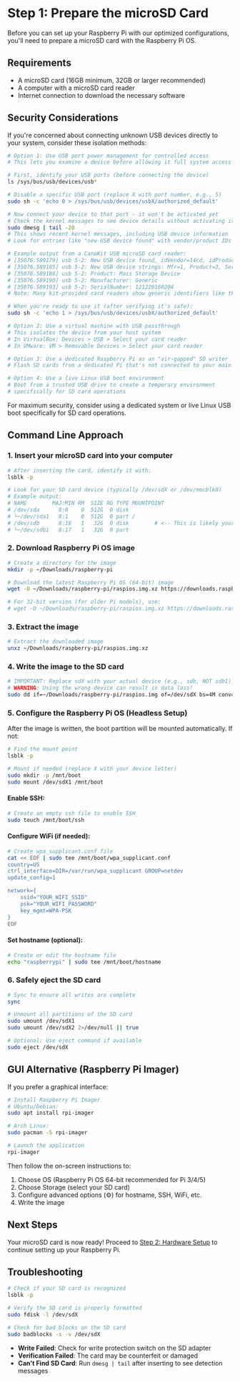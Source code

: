# Step 1: Prepare the microSD Card

Before you can set up your Raspberry Pi with our optimized configurations, you'll need to prepare a microSD card with the Raspberry Pi OS.

## Requirements

- A microSD card (16GB minimum, 32GB or larger recommended)
- A computer with a microSD card reader
- Internet connection to download the necessary software

## Security Considerations

If you're concerned about connecting unknown USB devices directly to your system, consider these isolation methods:

```bash
# Option 1: Use USB port power management for controlled access
# This lets you examine a device before allowing it full system access

# First, identify your USB ports (before connecting the device)
ls /sys/bus/usb/devices/usb*

# Disable a specific USB port (replace X with port number, e.g., 5)
sudo sh -c 'echo 0 > /sys/bus/usb/devices/usbX/authorized_default'

# Now connect your device to that port - it won't be activated yet
# Check the kernel messages to see device details without activating it:
sudo dmesg | tail -20
# This shows recent kernel messages, including USB device information
# Look for entries like "new USB device found" with vendor/product IDs

# Example output from a CanaKit USB microSD card reader:
# [35076.589179] usb 5-2: New USB device found, idVendor=14cd, idProduct=1212, bcdDevice= 1.00
# [35076.589185] usb 5-2: New USB device strings: Mfr=1, Product=3, SerialNumber=2
# [35076.589188] usb 5-2: Product: Mass Storage Device
# [35076.589190] usb 5-2: Manufacturer: Generic
# [35076.589193] usb 5-2: SerialNumber: 121220160204
# Note: Many kit-provided card readers show generic identifiers like this

# When you're ready to use it (after verifying it's safe):
sudo sh -c 'echo 1 > /sys/bus/usb/devices/usbX/authorized_default'

# Option 2: Use a virtual machine with USB passthrough
# This isolates the device from your host system
# In VirtualBox: Devices > USB > Select your card reader
# In VMware: VM > Removable Devices > Select your card reader

# Option 3: Use a dedicated Raspberry Pi as an "air-gapped" SD writer
# Flash SD cards from a dedicated Pi that's not connected to your main system

# Option 4: Use a live Linux USB boot environment
# Boot from a trusted USB drive to create a temporary environment
# specifically for SD card operations
```

For maximum security, consider using a dedicated system or live Linux USB boot specifically for SD card operations.

## Command Line Approach

### 1. Insert your microSD card into your computer

```bash
# After inserting the card, identify it with:
lsblk -p

# Look for your SD card device (typically /dev/sdX or /dev/mmcblk0)
# Example output:
# NAME        MAJ:MIN RM  SIZE RO TYPE MOUNTPOINT
# /dev/sda      8:0    0  512G  0 disk 
# └─/dev/sda1   8:1    0  512G  0 part /
# /dev/sdb      8:16   1   32G  0 disk        # <-- This is likely your SD card
# └─/dev/sdb1   8:17   1   32G  0 part
```

### 2. Download Raspberry Pi OS image

```bash
# Create a directory for the image
mkdir -p ~/Downloads/raspberry-pi

# Download the latest Raspberry Pi OS (64-bit) image
wget -O ~/Downloads/raspberry-pi/raspios.img.xz https://downloads.raspberrypi.org/raspios_arm64/images/raspios_arm64-2023-05-03/2023-05-03-raspios-bullseye-arm64.img.xz

# For 32-bit version (for older Pi models), use:
# wget -O ~/Downloads/raspberry-pi/raspios.img.xz https://downloads.raspberrypi.org/raspios_armhf/images/raspios_armhf-2023-05-03/2023-05-03-raspios-bullseye-armhf.img.xz
```

### 3. Extract the image

```bash
# Extract the downloaded image
unxz ~/Downloads/raspberry-pi/raspios.img.xz
```

### 4. Write the image to the SD card

```bash
# IMPORTANT: Replace sdX with your actual device (e.g., sdb, NOT sdb1)
# WARNING: Using the wrong device can result in data loss!
sudo dd if=~/Downloads/raspberry-pi/raspios.img of=/dev/sdX bs=4M conv=fsync status=progress
```

### 5. Configure the Raspberry Pi OS (Headless Setup)

After the image is written, the boot partition will be mounted automatically. If not:

```bash
# Find the mount point
lsblk -p

# Mount if needed (replace X with your device letter)
sudo mkdir -p /mnt/boot
sudo mount /dev/sdX1 /mnt/boot
```

#### Enable SSH:

```bash
# Create an empty ssh file to enable SSH
sudo touch /mnt/boot/ssh
```

#### Configure WiFi (if needed):

```bash
# Create wpa_supplicant.conf file
cat << EOF | sudo tee /mnt/boot/wpa_supplicant.conf
country=US
ctrl_interface=DIR=/var/run/wpa_supplicant GROUP=netdev
update_config=1

network={
    ssid="YOUR_WIFI_SSID"
    psk="YOUR_WIFI_PASSWORD"
    key_mgmt=WPA-PSK
}
EOF
```

#### Set hostname (optional):

```bash
# Create or edit the hostname file
echo "raspberrypi" | sudo tee /mnt/boot/hostname
```

### 6. Safely eject the SD card

```bash
# Sync to ensure all writes are complete
sync

# Unmount all partitions of the SD card
sudo umount /dev/sdX1
sudo umount /dev/sdX2 2>/dev/null || true

# Optional: Use eject command if available
sudo eject /dev/sdX
```

## GUI Alternative (Raspberry Pi Imager)

If you prefer a graphical interface:

```bash
# Install Raspberry Pi Imager
# Ubuntu/Debian:
sudo apt install rpi-imager

# Arch Linux:
sudo pacman -S rpi-imager

# Launch the application
rpi-imager
```

Then follow the on-screen instructions to:
1. Choose OS (Raspberry Pi OS 64-bit recommended for Pi 3/4/5)
2. Choose Storage (select your SD card)
3. Configure advanced options (⚙️) for hostname, SSH, WiFi, etc.
4. Write the image

## Next Steps

Your microSD card is now ready! Proceed to [Step 2: Hardware Setup](02-hardware-setup.md) to continue setting up your Raspberry Pi.

## Troubleshooting

```bash
# Check if your SD card is recognized
lsblk -p

# Verify the SD card is properly formatted
sudo fdisk -l /dev/sdX

# Check for bad blocks on the SD card
sudo badblocks -s -v /dev/sdX
```

- **Write Failed**: Check for write protection switch on the SD adapter
- **Verification Failed**: The card may be counterfeit or damaged
- **Can't Find SD Card**: Run `dmesg | tail` after inserting to see detection messages
